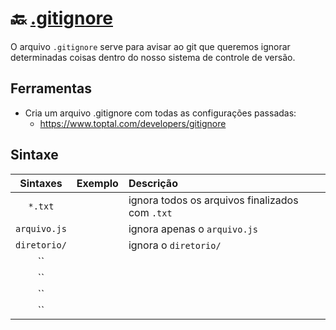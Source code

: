 # :back: [.gitignore](../../../README.md#programação-de-baixo-nível)
O arquivo `.gitignore` serve para avisar ao git que queremos ignorar determinadas coisas dentro do nosso sistema de controle de versão.

## Ferramentas
* Cria um arquivo .gitignore com todas as configurações passadas:
    - https://www.toptal.com/developers/gitignore

## Sintaxe
| Sintaxes | Exemplo | Descrição |
| :-: | :-: | :- |
| `*.txt` |  | ignora todos os arquivos finalizados com `.txt` |
| `arquivo.js` |  | ignora apenas o `arquivo.js` |
| `diretorio/` |  | ignora o `diretorio/` |
| `` |  |  |
| `` |  |  |
| `` |  |  |
| `` |  |  |